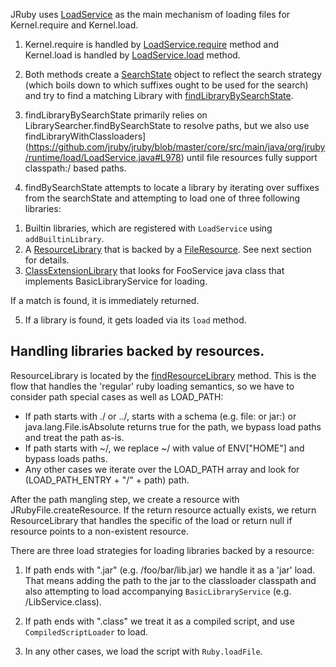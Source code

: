 JRuby uses [LoadService](https://github.com/jruby/jruby/blob/master/core/src/main/java/org/jruby/runtime/load/LoadService.java) as the main mechanism of loading files for Kernel.require and Kernel.load.

1) Kernel.require is handled by [LoadService.require](https://github.com/jruby/jruby/blob/master/core/src/main/java/org/jruby/runtime/load/LoadService.java#L391) method and Kernel.load is handled by [LoadService.load](https://github.com/jruby/jruby/blob/master/core/src/main/java/org/jruby/runtime/load/LoadService.java#L319) method.

2) Both methods create a [SearchState](https://github.com/jruby/jruby/blob/master/core/src/main/java/org/jruby/runtime/load/LoadService.java#L812) object to reflect the search strategy (which boils down to which suffixes ought to be used for the search) and try to find a matching Library with [findLibraryBySearchState](https://b2.corp.google.com/issues/17023210).

3) findLibraryBySearchState primarily relies on LibrarySearcher.findBySearchState to resolve paths, but we also use findLibraryWithClassloaders](https://github.com/jruby/jruby/blob/master/core/src/main/java/org/jruby/runtime/load/LoadService.java#L978) until file resources fully support classpath:/ based paths.

4) findBySearchState attempts to locate a library by iterating over suffixes from the searchState and attempting to load one of three following libraries:

1. Builtin libraries, which are registered with `LoadService` using `addBuiltinLibrary`.
2. A [ResourceLibrary](https://github.com/jruby/jruby/blob/master/core/src/main/java/org/jruby/runtime/load/LibrarySearcher.java#L200) that is backed by a [FileResource](https://github.com/jruby/jruby/blob/master/core/src/main/java/org/jruby/util/FileResource.java). See next section for details.
3. [ClassExtensionLibrary](https://github.com/jruby/jruby/blob/master/core/src/main/java/org/jruby/runtime/load/LibrarySearcher.java#L105) that looks for FooService java class that implements BasicLibraryService for loading.

If a match is found, it is immediately returned.

5) If a library is found, it gets loaded via its `load` method.

## Handling libraries backed by resources.

ResourceLibrary is located by the [findResourceLibrary](https://github.com/jruby/jruby/blob/master/core/src/main/java/org/jruby/runtime/load/LibrarySearcher.java#L114) method. This is the flow that handles the 'regular' ruby loading semantics, so we have to consider path special cases as well as LOAD_PATH:

* If path starts with ./ or ../, starts with a schema (e.g. file: or jar:) or java.lang.File.isAbsolute returns true for the path, we bypass load paths and treat the path as-is.
* If path starts with ~/, we replace ~/ with value of ENV["HOME"] and bypass loads paths.
* Any other cases we iterate over the LOAD_PATH array and look for (LOAD_PATH_ENTRY + "/" + path) path. 

After the path mangling step, we create a resource with JRubyFile.createResource. If the return resource actually exists, we return ResourceLibrary that handles the specific of the load or return null if resource points to a non-existent resource.

There are three load strategies for loading libraries backed by a resource:

1. If path ends with ".jar" (e.g. /foo/bar/lib.jar) we handle it as a 'jar' load. That means adding the path to the jar to the classloader classpath and also attempting to load accompanying `BasicLibraryService` (e.g. /LibService.class).

2. If path ends with ".class" we treat it as a compiled script, and use `CompiledScriptLoader` to load.

3. In any other cases, we load the script with `Ruby.loadFile`.